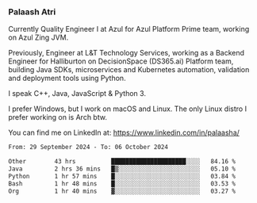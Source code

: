 ### Palaash Atri

Currently Quality Engineer I at Azul for Azul Platform Prime team, working on Azul Zing JVM. 

Previously, Engineer at L&T Technology Services, working as a Backend Engineer for Halliburton on DecisionSpace (DS365.ai) Platform team, building Java SDKs, microservices and Kubernetes automation, validation and deployment tools using Python.

I speak C++, Java, JavaScript & Python 3.

I prefer Windows, but I work on macOS and Linux. The only Linux distro I prefer working on is Arch btw.

You can find me on LinkedIn at: https://www.linkedin.com/in/palaasha/

<!--START_SECTION:waka-->

```txt
From: 29 September 2024 - To: 06 October 2024

Other        43 hrs          █████████████████████░░░░   84.16 %
Java         2 hrs 36 mins   █▒░░░░░░░░░░░░░░░░░░░░░░░   05.10 %
Python       1 hr 57 mins    █░░░░░░░░░░░░░░░░░░░░░░░░   03.84 %
Bash         1 hr 48 mins    █░░░░░░░░░░░░░░░░░░░░░░░░   03.53 %
Org          1 hr 40 mins    ▓░░░░░░░░░░░░░░░░░░░░░░░░   03.27 %
```

<!--END_SECTION:waka-->
